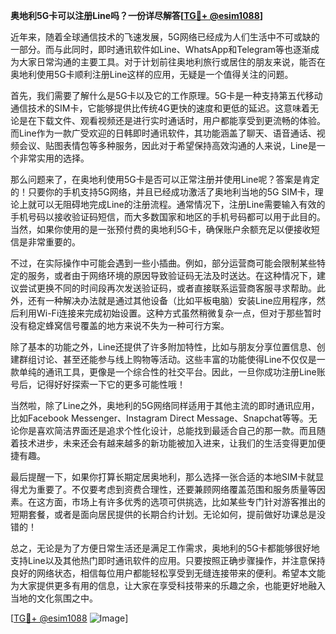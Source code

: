 **奥地利5G卡可以注册Line吗？一份详尽解答[[TG💪+ @esim1088](https://t.me/s/esim1088)]**

近年来，随着全球通信技术的飞速发展，5G网络已经成为人们生活中不可或缺的一部分。而与此同时，即时通讯软件如Line、WhatsApp和Telegram等也逐渐成为大家日常沟通的主要工具。对于计划前往奥地利旅行或居住的朋友来说，能否在奥地利使用5G卡顺利注册Line这样的应用，无疑是一个值得关注的问题。

首先，我们需要了解什么是5G卡以及它的工作原理。5G卡是一种支持第五代移动通信技术的SIM卡，它能够提供比传统4G更快的速度和更低的延迟。这意味着无论是在下载文件、观看视频还是进行实时通话时，用户都能享受到更流畅的体验。而Line作为一款广受欢迎的日韩即时通讯软件，其功能涵盖了聊天、语音通话、视频会议、贴图表情包等多种服务，因此对于希望保持高效沟通的人来说，Line是一个非常实用的选择。

那么问题来了，在奥地利使用5G卡是否可以正常注册并使用Line呢？答案是肯定的！只要你的手机支持5G网络，并且已经成功激活了奥地利当地的5G SIM卡，理论上就可以无阻碍地完成Line的注册流程。通常情况下，注册Line需要输入有效的手机号码以接收验证码短信，而大多数国家和地区的手机号码都可以用于此目的。当然，如果你使用的是一张预付费的奥地利5G卡，确保账户余额充足以便接收短信是非常重要的。

不过，在实际操作中可能会遇到一些小插曲。例如，部分运营商可能会限制某些特定的服务，或者由于网络环境的原因导致验证码无法及时送达。在这种情况下，建议尝试更换不同的时间段再次发送验证码，或者直接联系运营商客服寻求帮助。此外，还有一种解决办法就是通过其他设备（比如平板电脑）安装Line应用程序，然后利用Wi-Fi连接来完成初始设置。这种方式虽然稍微复杂一点，但对于那些暂时没有稳定蜂窝信号覆盖的地方来说不失为一种可行方案。

除了基本的功能之外，Line还提供了许多附加特性，比如与朋友分享位置信息、创建群组讨论、甚至还能参与线上购物等活动。这些丰富的功能使得Line不仅仅是一款单纯的通讯工具，更像是一个综合性的社交平台。因此，一旦你成功注册Line账号后，记得好好探索一下它的更多可能性哦！

当然啦，除了Line之外，奥地利的5G网络同样适用于其他主流的即时通讯应用，比如Facebook Messenger、Instagram Direct Message、Snapchat等等。无论你是喜欢简洁界面还是追求个性化设计，总能找到最适合自己的那一款。而且随着技术进步，未来还会有越来越多的新功能被加入进来，让我们的生活变得更加便捷有趣。

最后提醒一下，如果你打算长期定居奥地利，那么选择一张合适的本地SIM卡就显得尤为重要了。不仅要考虑到资费合理性，还要兼顾网络覆盖范围和服务质量等因素。在这方面，市场上有许多优秀的选项可供挑选，比如某些专门针对游客推出的短期套餐，或者是面向居民提供的长期合约计划。无论如何，提前做好功课总是没错的！

总之，无论是为了方便日常生活还是满足工作需求，奥地利的5G卡都能够很好地支持Line以及其他热门即时通讯软件的应用。只要按照正确步骤操作，并注意保持良好的网络状态，相信每位用户都能轻松享受到无缝连接带来的便利。希望本文能为大家提供更多有用的信息，让大家在享受科技带来的乐趣之余，也能更好地融入当地的文化氛围之中。

[[TG💪+ @esim1088](https://t.me/s/esim1088) ![Image](https://i.postimg.cc/4NQfJmqS/Snipaste-2025-05-13-00-14-12.png)]